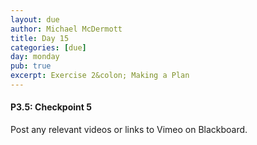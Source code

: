 ```yaml
---
layout: due
author: Michael McDermott
title: Day 15
categories: [due]
day: monday
pub: true
excerpt: Exercise 2&colon; Making a Plan
---
```

#### P3.5: Checkpoint 5
Post any relevant videos or links to Vimeo on Blackboard.
